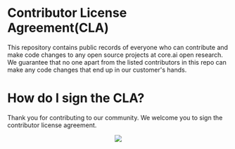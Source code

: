 # Contributor License Agreement(CLA)
This repository contains public records of everyone who can contribute and make code changes to any open source projects at core.ai open research. We guarantee that no one apart from the listed contributors in this repo can make any code changes that end up in our customer's hands.

# How do I sign the CLA?
Thank you for contributing  to our community. We welcome you to sign the contributor license agreement. 
<p align="center">
<a href="https://aicore.github.io/contributor-license-agreement/"><img src="docs/img/sign_cla_button.svg" /></a>
</p>